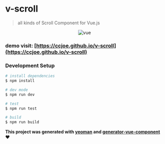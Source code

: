 # v-scroll

> all kinds of Scroll Component for Vue.js

<div style="text-align:center">
  <img src="src/assets/vue.png" alt="vue" title="vue"/>
</div>

### demo visit: [https://ccjoe.github.io/v-scroll](https://ccjoe.github.io/v-scroll)

### Development Setup

```bash
# install dependencies
$ npm install

# dev mode
$ npm run dev

# test
$ npm run test

# build
$ npm run build
```

**This project was generated with [yeoman](http://yeoman.io/) and [generator-vue-component](https://github.com/ianaya89/generator-vue-component) :heart:**

